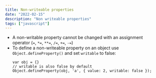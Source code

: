 ```yaml
---
title: Non-writeable properties
date: "2022-02-15"
description: "Non writeable properties"
tags: ["javascript"]
---
```

* A non-writable property cannot be changed with an assignment operator (`=`, `*=`, `**=`, `/=`, `+=`, `-=`)
* To define a non-writeable property on an object use `Object.defineProperty()` and set `writable` to false:
  ```
  var obj = {}
  // writable is also false by default
  Object.defineProperty(obj, 'a', { value: 2, writable: false });
  ```